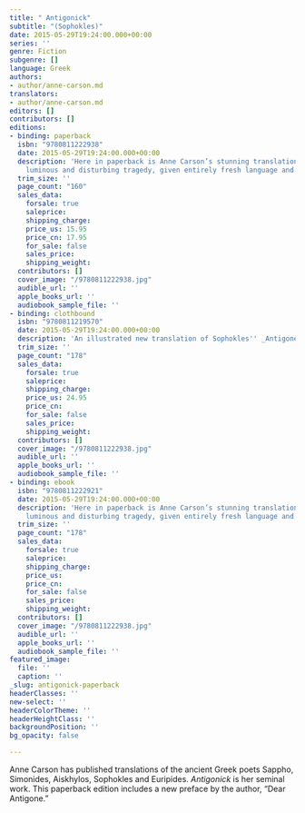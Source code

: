 ```yaml
---
title: " Antigonick"
subtitle: "(Sophokles)"
date: 2015-05-29T19:24:00.000+00:00
series: ''
genre: Fiction
subgenre: []
language: Greek
authors:
- author/anne-carson.md
translators:
- author/anne-carson.md
editors: []
contributors: []
editions:
- binding: paperback
  isbn: "9780811222938"
  date: 2015-05-29T19:24:00.000+00:00
  description: 'Here in paperback is Anne Carson’s stunning translation of Sophokles’s
    luminous and disturbing tragedy, given entirely fresh language and new life '
  trim_size: ''
  page_count: "160"
  sales_data:
    forsale: true
    saleprice: 
    shipping_charge: 
    price_us: 15.95
    price_cn: 17.95
    for_sale: false
    sales_price: 
    shipping_weight: 
  contributors: []
  cover_image: "/9780811222938.jpg"
  audible_url: ''
  apple_books_url: ''
  audiobook_sample_file: ''
- binding: clothbound
  isbn: "9780811219570"
  date: 2015-05-29T19:24:00.000+00:00
  description: 'An illustrated new translation of Sophokles'' _Antigone_ '
  trim_size: ''
  page_count: "178"
  sales_data:
    forsale: true
    saleprice: 
    shipping_charge: 
    price_us: 24.95
    price_cn: 
    for_sale: false
    sales_price: 
    shipping_weight: 
  contributors: []
  cover_image: "/9780811222938.jpg"
  audible_url: ''
  apple_books_url: ''
  audiobook_sample_file: ''
- binding: ebook
  isbn: "9780811222921"
  date: 2015-05-29T19:24:00.000+00:00
  description: 'Here in paperback is Anne Carson’s stunning translation of Sophokles’s
    luminous and disturbing tragedy, given entirely fresh language and new life '
  trim_size: ''
  page_count: "178"
  sales_data:
    forsale: true
    saleprice: 
    shipping_charge: 
    price_us: 
    price_cn: 
    for_sale: false
    sales_price: 
    shipping_weight: 
  contributors: []
  cover_image: "/9780811222938.jpg"
  audible_url: ''
  apple_books_url: ''
  audiobook_sample_file: ''
featured_image:
  file: ''
  caption: ''
_slug: antigonick-paperback
headerClasses: ''
new-select: ''
headerColorTheme: ''
headerHeightClass: ''
backgroundPosition: ''
bg_opacity: false

---
```

Anne Carson has published translations of the ancient Greek poets Sappho, Simonides, Aiskhylos, Sophokles and Euripides. _Antigonick_ is her seminal work. This paperback edition includes a new preface by the author, “Dear Antigone.” 
